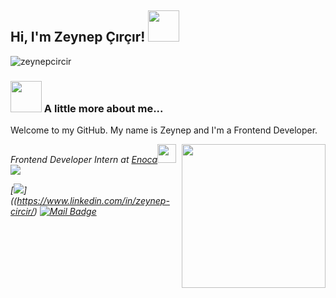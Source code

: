 
<h2> Hi, I'm Zeynep Çırçır! <img src="https://media.giphy.com/media/ES4Vcv8zWfIt2/giphy.gif" width="50"></h2>
<p align="left"> <img src="https://komarev.com/ghpvc/?username=zeynepcircir" alt="zeynepcircir" /> </p>

### <img src="https://media.giphy.com/media/VgCDAzcKvsR6OM0uWg/giphy.gif" width="50"> A little more about me...  

Welcome to my GitHub. My name is Zeynep and I'm a Frontend Developer.


<img align='right' src="https://media.giphy.com/media/ieyl9zmCjO4b4t6qoY/giphy.gif" width="230">
<p><em>Frontend Developer Intern at <a href="https://www.enoca.com/?page_id=6&lang=en">Enoca</a><img src="https://media.giphy.com/media/WUlplcMpOCEmTGBtBW/giphy.gif" width="30"></br>


<img align='below' src="https://github-readme-stats.vercel.app/api?username=zeynepcircir&show_icons=true">



[![](https://img.shields.io/badge/linkedin-%230077B5.svg?&style=for-the-badge&logo=linkedin&logoColor=white)]((https://www.linkedin.com/in/zeynep-circir/)
[![Mail Badge](https://img.shields.io/badge/zynpkck95@gmail.com-c14438?style=for-the-badge&logo=Gmail&logoColor=white&link=mailto:zynpkck95@gmail.com)](mailto:zynpcrcr@gmail.com)


